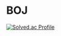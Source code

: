 # BOJ
[![Solved.ac Profile](http://mazassumnida.wtf/api/v2/generate_badge?boj=hyojun9292)](https://solved.ac/hyojun9292/)
